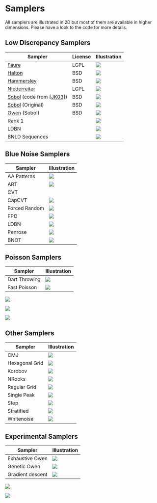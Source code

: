#  Samplers


All samplers are illustrated in 2D but most of them are available in higher dimensions. Please have a look to the code for more details.



## Low Discrepancy Samplers

Sampler | License  |Illustration
--------|------|---
[Faure](../sampler_faure) | LGPL |[![](../data/faure/faure_1024.png)](../sampler_faure)
[Halton](../sampler_halton)| BSD | [![](../data/halton/halton_1024.png)](../sampler_halton)
[Hammersley](../sampler_hammersley) | BSD |[![](../data/hammersley/hammersley_1024.png)](../sampler_hammersley)
[Niederreiter](../sampler_niederreiter.md) | LGPL | [![](../data/nieddereiter/nieddereiter_1024.png)](../sampler_niederreiter)
[Sobol](../sampler_sobolkuo.md) (code from [\[JK03\]](http://web.maths.unsw.edu.au/~fkuo/sobol/)) | BSD |[![](../data/sobolkuo/sobolkuo_1024.png)](../sampler_sobolkuo)
[Sobol](../sampler_sobolindiced) (Original) | BSD | [![](../data/sobolindiced/sobolindiced_1024.png)](../sampler_sobolindiced)
[Owen](../sampler_owen) (Sobol) | BSD |[![](../data/owen/owen_1024.png)](../sampler_owen)
Rank 1 |  |[![](../data/rank1/rank1_1024.png)](../sampler_rank1)
LDBN |  |  [![](../data/ldbn/ldbn_1024.png)](../sampler_ldbn)
BNLD Sequences |  |  [![](../data/BNLDS/BNLDS_4096.png)](../sampler_BNLDS)

##  Blue Noise Samplers

Sampler |  Illustration
--------|------
AA Patterns  |[![](../data/aapatterns/aapatterns_1024.png)](../sampler_aapatterns)
ART | [![](../data/art/art_1024.png)](../sampler_art)
CVT  | | [![](../data/CVT/CVT_1024.png)](../sampler_CVT)
CapCVT | [![](../data/CapCVT/CapCVT_1024.png)](../sampler_CapCVT)
Forced Random | [![](../data/forced_random/forced_random_1024.png)](../sampler_forced_random)
FPO | [![](../data/FPO/FPO_1024.png)](../sampler_FPO)
LDBN | [![](../data/ldbn/ldbn_1024.png)](../sampler_ldbn)
Penrose | [![](../data/penrose/penrose_1024.png)](../sampler_penrose)
BNOT | [![](../data/BNOT/BNOT_1024.png)](../sampler_BNOT)

## Poisson Samplers

Sampler |  Illustration
--------|------
Dart Throwing | [![](../data/dart_throwing/dart_throwing_1024.png)](../sampler_dart_throwing)
Fast Poisson | [![](../data/fastpoisson/fastpoisson_1024.png)](../sampler_fastpoisson)
![](../data/empty.png)

![](../data/empty.png)

![](../data/empty.png)

## Other Samplers

Sampler |  Illustration
--------|------
CMJ | [![](../data/cmj/cmj_1024.png)](../sampler_cmj)
Hexagonal Grid | [![](../data/hexagonal_grid/hexagonal_grid_1024.png)](../sampler_hexagonal_grid)
Korobov | [![](../data/korobov/korobov_1024.png)](../sampler_korobov)
NRooks | [![](../data/nrooks/nrooks_1024.png)](../sampler_nrooks)
Regular Grid | [![](../data/regular_grid/regular_grid_1024.png)](../sampler_regular_grid)
Single Peak | [![](../data/singlepeak/singlepeak_1024.png)](../sampler_singlepeak)
Step | [![](../data/step/step_1024.png)](../sampler_step)
Stratified | [![](../data/stratified/stratified_1024.png)](../sampler_stratified)
Whitenoise | [![](../data/stratified/stratified_1024.png)](../sampler_stratified)

## Experimental Samplers

Sampler |  Illustration
--------|------
Exhaustive Owen | [![](../data/exhaustive_owen/exhaustive_owen_16.png)](../sampler_exhaustive_owen)
Genetic Owen | [![](../data/genetic_owen/genetic_owen_64.png)](../sampler_genetic_owen)
Gradient descent | [![](../data/gradient_descent/optimbnot_1024.png)](../sampler_gradient_descent)

![](../data/empty.png)

![](../data/empty.png)
